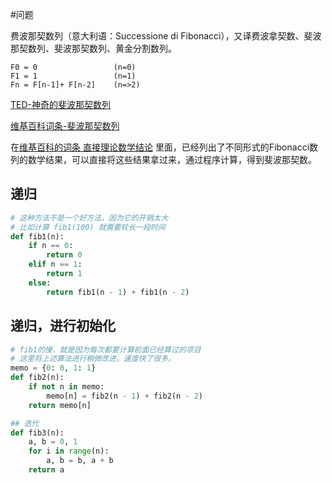 #问题

费波那契数列（意大利语：Successione di Fibonacci），又译费波拿契数、斐波那契数列、斐波那契数列、黄金分割数列。

    F0 = 0                 (n=0)
    F1 = 1                 (n=1)
    Fn = F[n-1]+ F[n-2]    (n=>2)


[TED-神奇的斐波那契数列](http://swf.ws.126.net/openplayer/v02/-0-2_M9HKRT25D_M9HNA0UNO-vimg1_ws_126_net//image/snapshot_movie/2014/1/6/L/M9HNA8H6L-.swf)

[维基百科词条-斐波那契数列](http://zh.wikipedia.org/wiki/%E6%96%90%E6%B3%A2%E9%82%A3%E5%A5%91%E6%95%B0%E5%88%97)


在[维基百科的词条 直接理论数学结论](http://zh.wikipedia.org/wiki/%E6%96%90%E6%B3%A2%E9%82%A3%E5%A5%91%E6%95%B0%E5%88%97) 里面，已经列出了不同形式的Fibonacci数列的数学结果，可以直接将这些结果拿过来，通过程序计算，得到斐波那契数。

## 递归
```py
# 这种方法不是一个好方法，因为它的开销太大
# 比如计算 fib1(100) 就需要较长一段时间
def fib1(n):
    if n == 0:
        return 0
    elif n == 1:
        return 1
    else:
        return fib1(n - 1) + fib1(n - 2)
```

## 递归，进行初始化

```py
# fib1的慢，就是因为每次都要计算前面已经算过的项目
# 这里将上述算法进行稍微改进。速度快了很多。
memo = {0: 0, 1: 1}
def fib2(n):
    if not n in memo:
        memo[n] = fib2(n - 1) + fib2(n - 2)
    return memo[n]
```
```py
## 迭代
def fib3(n):
    a, b = 0, 1
    for i in range(n):
        a, b = b, a + b
    return a
```

